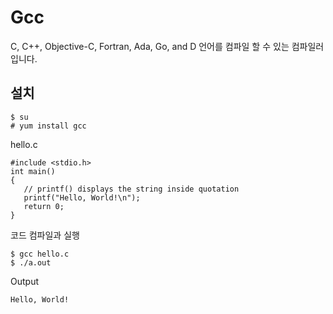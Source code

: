 # Gcc

C, C++, Objective-C, Fortran, Ada, Go, and D 언어를 컴파일 할 수 있는 컴파일러 입니다.


## 설치
```
$ su
# yum install gcc
```

hello.c
```
#include <stdio.h>
int main()
{
   // printf() displays the string inside quotation
   printf("Hello, World!\n");
   return 0;
}
```

코드 컴파일과 실행
```
$ gcc hello.c
$ ./a.out
```

Output
```
Hello, World!
```
